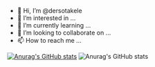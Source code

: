 - 👋 Hi, I’m @dersotakele
- 👀 I’m interested in ...
- 🌱 I’m currently learning ...
- 💞️ I’m looking to collaborate on ...
- 📫 How to reach me ...

<!---
dersotakele/dersotakele is a ✨ special ✨ repository because its `README.md` (this file) appears on your GitHub profile.
You can click the Preview link to take a look at your changes.
--->

[![Anurag's GitHub stats](https://github-readme-stats.vercel.app/api?username=dersotakele)](https://github.com/anuraghazra/github-readme-stats)
![Anurag's GitHub stats](https://github-readme-stats.vercel.app/api?username=desrotakele&show_icons=true&theme=radical)
